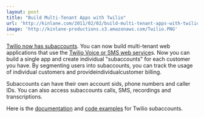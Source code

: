 ```yaml
---
layout: post
title: "Build Multi-Tenant Apps with Twilio"
url: 'http://kinlane.com/2011/02/02/build-multi-tenant-apps-with-twilio/'
image: 'http://kinlane-productions.s3.amazonaws.com/Twilio.PNG'
---
```


[Twilio now has subaccounts][1]. You can now build multi-tenant web applications that use the [Twilio Voice or SMS web service][2]s. [<img class="c1" src="http://kinlane-productions.s3.amazonaws.com/Twilio.PNG" alt="" align="right" />][2] Now you can build a single app and create individual "subaccounts" for each customer you have. By segmenting users into subaccounts, you can track the usage of individual customers and provideindividualcustomer billing.

Subaccounts can have their own account sids, phone numbers and caller IDs. You can also access subaccounts calls, SMS, recordings and transcriptions.

Here is the [documentation][3] and [code examples][4] for Twilio subaccounts.

   [1]: http://blog.twilio.com/2011/02/announcing-twilio-subaccounts.html
   [2]: http://www.twilio.com/
   [3]: http://www.twilio.com/docs/api/2010-04-01/rest/subaccounts
   [4]: http://www.twilio.com/docs/howto/subaccounts
